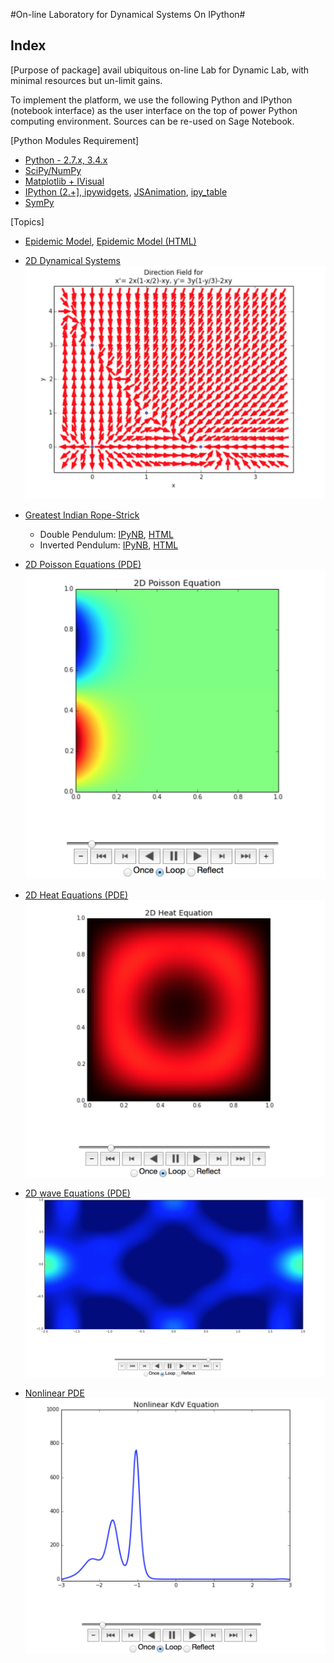 #On-line Laboratory for Dynamical Systems On IPython#

## Index
[Purpose of package]
avail ubiquitous on-line Lab for Dynamic Lab, with minimal resources but un-limit gains.

To implement the platform, we use the following Python and IPython (notebook interface) as the user interface on the top of power Python computing environment. Sources can be re-used on Sage Notebook.

[Python Modules Requirement]
 
* <a href=“http://www.python.org”>Python - 2.7.x, 3.4.x</a>
* <a href=“www.scipy.org”>SciPy/NumPy</a>
* <a href=“matplotlib.org”>Matplotlib + <a href=“https://pypi.python.org/pypi/IVisual”>IVisual</a>
* <a href=“ipython.org”>IPython (2.+], <a href=“https://github.com/jakevdp/ipywidgets”>ipywidgets</a>, <a href=“https://github.com/jakevdp/JSAnimation”>JSAnimation</a>, <a href=“https://github.com/epmoyer/ipy_table”>ipy_table</a>
* <a href=“www.sympy.org”>SymPy</a>


[Topics]
- [Epidemic Model](DiffEq/0-Basics.ipynb), [Epidemic Model (HTML)](DiffEq/0-Basics.html)

- [2D Dynamical Systems](DiffEq/2Dde.ipynb)
![ode 1](screenshots/2de.png)
- [Greatest Indian Rope-Strick](Sim/index.ipynb)
   -  Double Pendulum: [IPyNB](Sim/ivisual-1.ipynb), [HTML](Sim/ivisual-1.html)
   -  Inverted Pendulum: [IPyNB](Sim/ivisual-2.ipynb), [HTML](Sim/ivisual-2.html)
- [2D Poisson Equations (PDE)](DiffEq/3__2D_poisson.ipynb) 
![PDE 1](screenshots/poisson.png)
- [2D Heat Equations (PDE)](DiffEq/diffusion.ipynb) 
![PDE 2](screenshots/heat.png)
- [2D wave Equations (PDE)](DiffEq/wave.ipynb) 
![PDE 3](screenshots/wave.png)
- [Nonlinear PDE](DiffEq/nonlinearPDE.ipynb)
![PDE 4](screenshots/KdV.png)